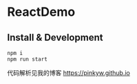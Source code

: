 # ReactDemo

## Install & Development
```
npm i
npm run start
```

代码解析见我的博客 https://pinkyw.github.io
